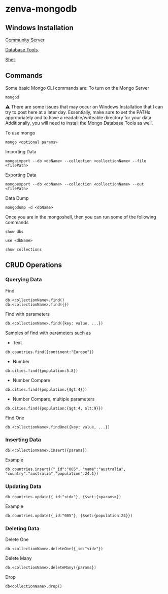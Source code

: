# zenva-mongodb

## Windows Installation

[Community Server](https://www.mongodb.com/try/download/community)

[Database Tools](https://www.mongodb.com/try/download/database-tools).

[Shell](https://www.mongodb.com/try/download/shell)


## Commands

Some basic Mongo CLI commands are:
To turn on the Mongo Server
```
mongod
```

:warning: There are some issues that may occur on Windows Installation that I can try to post here at a later day. Essentially, make sure to set the PATHs appropriately and to have a readable/writeable directory for your data. Additionally, you will need to install the Mongo Database Tools as well.

To use mongo 
```
mongo <optional params>
```

Importing Data
```
mongoimport --db <dbName> --collection <collectionName> --file <filePath>
```

Exporting Data
```
mongoexport --db <dbName> --collection <collectionName> --out <filePath>
```

Data Dump
```
mongodump -d <dbName>
```

Once you are in the mongoshell, then you can run some of the following commands
```
show dbs
```
```
use <dbName>
```
```
show collections
```

## CRUD Operations

### Querying Data
Find
```
db.<collectionName>.find()
db.<collectionName>.find({})
```

Find with parameters
```
db.<collectionName>.find({key: value, ...})
```
Samples of find with parameters such as
- Text
```
db.countries.find({continent:"Europe"})
```
- Number
```
db.cities.find({population:5.8})
```
- Number Compare
```
db.cities.find({population:{$gt:4}})
```
- Number Compare, multiple parameters
```
db.cities.find({population:{$gt:4, $lt:9}})
```

Find One
```
db.<collectionName>.findOne({key: value, ...})
```

### Inserting Data
```
db.<collectionName>.insert({params})
```
Example
```
db.countries.insert({"_id":"005", "name":"australia", "country":"australia","population":24.1})
```

### Updating Data
```
db.countries.update({_id:"<id>"}, {$set:{<params>})
```
Example
```
db.countries.update({_id:"005"}, {$set:{population:24}})
```

### Deleting Data
Delete One
```
db.<collectionName>.deleteOne({_id:"<id>"})
```
Delete Many
```
db.<collectionName>.deleteMany({params})
```
Drop
```
db<collectionName>.drop()